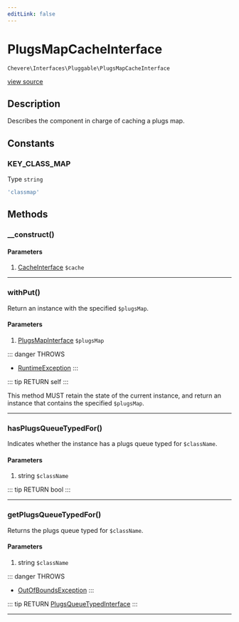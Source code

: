 ```yaml
---
editLink: false
---
```


# PlugsMapCacheInterface

`Chevere\Interfaces\Pluggable\PlugsMapCacheInterface`

[view source](https://github.com/chevere/chevere/blob/master/src/Chevere/Interfaces/Pluggable/PlugsMapCacheInterface.php)

## Description

Describes the component in charge of caching a plugs map.

## Constants

### KEY_CLASS_MAP

Type `string`

```php
'classmap'
```

## Methods

### __construct()

#### Parameters

1. [CacheInterface](../Cache/CacheInterface.md) `$cache`

---

### withPut()

Return an instance with the specified `$plugsMap`.

#### Parameters

1. [PlugsMapInterface](./PlugsMapInterface.md) `$plugsMap`

::: danger THROWS
- [RuntimeException](../../Exceptions/Core/RuntimeException.md) 
:::

::: tip RETURN
self
:::

This method MUST retain the state of the current instance, and return
an instance that contains the specified `$plugsMap`.

---

### hasPlugsQueueTypedFor()

Indicates whether the instance has a plugs queue typed for `$className`.

#### Parameters

1. string `$className`

::: tip RETURN
bool
:::

---

### getPlugsQueueTypedFor()

Returns the plugs queue typed for `$className`.

#### Parameters

1. string `$className`

::: danger THROWS
- [OutOfBoundsException](../../Exceptions/Core/OutOfBoundsException.md) 
:::

::: tip RETURN
[PlugsQueueTypedInterface](./PlugsQueueTypedInterface.md)
:::

---
